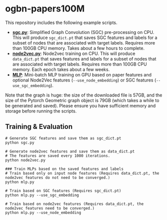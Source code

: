 # ogbn-papers100M

This repository includes the following example scripts.

* **[sgc.py](https://github.com/snap-stanford/ogb/blob/master/examples/nodeproppred/papers100M/sgc.py)**: Simplified Graph Convolution (SGC) pre-processing on CPU. This will produce `sgc_dict.pt` that saves SGC features and labels for a subset of nodes that are associated with target labels. Requires more than 100GB CPU memory. Takes about a few hours to complete.
* **[node2vec.py](https://github.com/snap-stanford/ogb/blob/master/examples/nodeproppred/papers100M/node2vec.py)**: Node2vec training on CPU. This will produce `data_dict.pt` that saves features and labels for a subset of nodes that are associated with target labels. Requires more than 100GB CPU memory. Each epoch takes about a few weeks.
* **[MLP](https://github.com/snap-stanford/ogb/blob/master/examples/nodeproppred/papers100M/mlp.py)**: Mini-batch MLP training on GPU based on paper features and optional Node2Vec features (`--use_node_embedding`) or SGC features (`--use_sgc_embedding`).

Note that the graph is huge: the size of the downloaded file is 57GB, and the size of the Pytorch Geometric graph object is 79GB (which takes a while to be generated and saved).
Please ensure you have sufficient memory and storage before running the scripts.


## Training & Evaluation

```
# Generate SGC features and save them as sgc_dict.pt
python sgc.py

# Generate node2vec features and save them as data_dict.pt
# The features are saved every 1000 iterations.
python node2vec.py

### Train MLPs based on the saved features and labels
# Train based only on input node features (Requires data_dict.pt, the node2vec features do not need to be converged.)
python mlp.py

# Train based on SGC features (Requires sgc_dict.pt)
python mlp.py --use_sgc_embedding

# Train based on node2vec features (Requires data_dict.pt, the node2vec features need to be converged.)
python mlp.py --use_node_embedding
```
